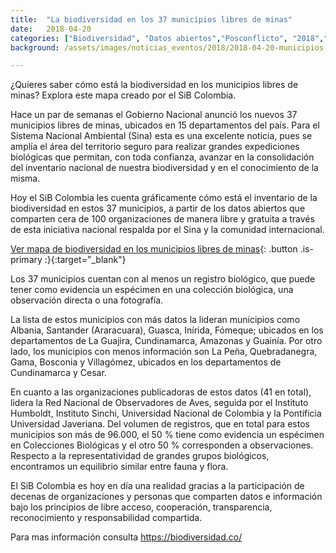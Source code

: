 ```yaml
---
title:  "La biodiversidad en los 37 municipios libres de minas"
date:   2018-04-20
categories: ["Biodiversidad", "Datos abiertos","Posconflicto", "2018","Minería"]
background: /assets/images/noticias_eventos/2018/2018-04-20-municipios-libres-minas.jpg

---
```


¿Quieres saber cómo está la biodiversidad en los municipios libres de minas? Explora este mapa creado por el SiB Colombia.  

Hace un par de semanas el Gobierno Nacional anunció los nuevos 37 municipios libres de minas, ubicados en 15 departamentos del país. Para el Sistema Nacional Ambiental (Sina) esta es una excelente noticia, pues se amplía el área del territorio seguro para realizar grandes expediciones biológicas que permitan, con toda confianza, avanzar en la consolidación del inventario nacional de nuestra biodiversidad y en el conocimiento de la misma.  

Hoy el SiB Colombia les cuenta gráficamente cómo está el inventario de la biodiversidad en estos 37 municipios, a partir de los datos abiertos que comparten cera de 100 organizaciones de manera libre y gratuita a través de esta iniciativa nacional respalda por el Sina y la comunidad internacional.  

[Ver mapa de biodiversidad en los municipios libres de minas](https://rortiz.carto.com/builder/84ee1e72-beba-4241-add6-d2895e3f9c84/embed?state=%7B%22map%22%3A%7B%22ne%22%3A%5B1.208406497271858%2C-82.37548828125001%5D%2C%22sw%22%3A%5B17.329664329425057%2C-59.78759765625001%5D%2C%22center%22%3A%5B9.368472037693813%2C-71.08154296875001%5D%2C%22zoom%22%3A6%7D%7D){: .button .is-primary :}{:target="_blank"}


Los 37 municipios cuentan con al menos un registro biológico, que puede tener como evidencia un espécimen en una colección biológica, una observación directa o una fotografía.  

La lista de estos municipios con más datos la lideran municipios como Albania, Santander (Araracuara), Guasca, Inírida, Fómeque; ubicados en los departamentos de La Guajira, Cundinamarca, Amazonas y Guainía. Por otro lado, los municipios con menos información son La Peña, Quebradanegra, Gama, Bosconia y Villagómez, ubicados en los departamentos de Cundinamarca y Cesar.  

En cuanto a las organizaciones publicadoras de estos datos (41 en total), lidera la Red Nacional de Observadores de Aves, seguida por el Instituto Humboldt, Instituto Sinchi, Universidad Nacional de Colombia y la Pontificia Universidad Javeriana. Del volumen de registros, que en total para estos municipios son más de 96.000, el 50 % tiene como evidencia un espécimen en Colecciones Biológicas y el otro 50 % corresponden a observaciones. Respecto a la representatividad de grandes grupos biológicos, encontramos un equilibrio similar entre fauna y flora.  

El SiB Colombia es hoy en día una realidad gracias a la participación de decenas de organizaciones y personas que comparten datos e información bajo los principios de libre acceso, cooperación, transparencia, reconocimiento y responsabilidad compartida.  

Para mas información consulta <https://biodiversidad.co/>
